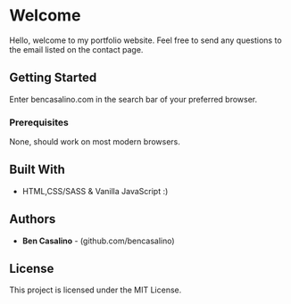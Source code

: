 # Welcome

Hello, welcome to my portfolio website. Feel free to send any questions to the email listed on the contact page.

## Getting Started
Enter bencasalino.com in the search bar of your preferred browser.

### Prerequisites
None, should work on most modern browsers.

## Built With
* HTML,CSS/SASS & Vanilla JavaScript :)

## Authors
* **Ben Casalino** - (github.com/bencasalino)


## License
This project is licensed under the MIT License. 
